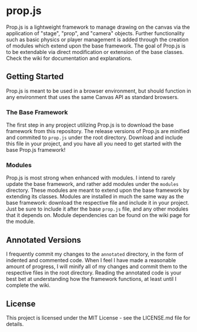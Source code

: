 # prop.js
Prop.js is a lightweight framework to manage drawing on the canvas via the application of "stage", "prop", and "camera" objects. Further functionality such as basic physics or player management is added through the creation of modules which extend upon the base framework. The goal of Prop.js is to be extendable via direct modification or extension of the base classes. Check the wiki for documentation and explanations.

## Getting Started
Prop.js is meant to be used in a browser environment, but should function in any environment that uses the same Canvas API as standard browsers.

### The Base Framework
The first step in any propject utilizing Prop.js is to download the base framework from this repository. The release versions of Prop.js are minified and commited to `prop.js` under the root directory. Download and include this file in your project, and you have all you need to get started with the base Prop.js framework!

### Modules
Prop.js is most strong when enhanced with modules. I intend to rarely update the base framework, and rather add modules under the `modules` directory. These modules are meant to extend upon the base framework by extending its classes. Modules are installed in much  the same way as the base framework: download the respective file and include it in your project. Just be sure to include it after the base `prop.js` file, and any other modules that it depends on. Module dependencies can be found on the wiki page for the module.

## Annotated Versions
I frequently commit my changes to the `annotated` directory, in the form of indented and commented code. When I feel I have made a reasonable amount of progress, I will minify all of my changes and commit them to the respective files in the root directory. Reading the annotated code is your best bet at understanding how the framework functions, at least until I complete the wiki.

## License
This project is licensed under the MIT License - see the LICENSE.md file for details.
